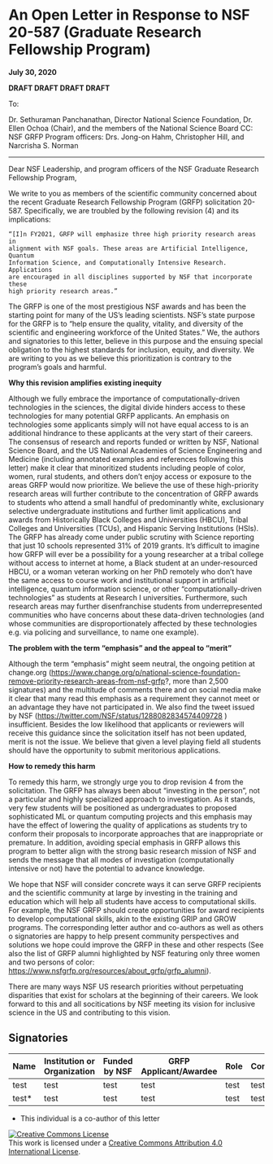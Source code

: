 # An Open Letter in Response to NSF 20-587 (Graduate Research Fellowship Program)
**July 30, 2020**

**DRAFT DRAFT DRAFT DRAFT**

To:

Dr. Sethuraman Panchanathan, Director National Science Foundation,
Dr. Ellen Ochoa (Chair), and the members of the National Science Board
CC: NSF GRFP Program officers: Drs. Jong-on Hahm, Christopher Hill, and Narcrisha S. Norman

----

Dear NSF Leadership, and program officers of the NSF Graduate Research Fellowship
Program,

We write to you as members of the scientific community concerned about the
recent Graduate Research Fellowship Program (GRFP) solicitation 20-587.
Specifically, we are troubled by the following revision (4) and its implications:

    “[I]n FY2021, GRFP will emphasize three high priority research areas in
    alignment with NSF goals. These areas are Artificial Intelligence, Quantum
    Information Science, and Computationally Intensive Research. Applications
    are encouraged in all disciplines supported by NSF that incorporate these
    high priority research areas.”

The GRFP is one of the most prestigious NSF awards and has been the starting
point for many of the US’s leading scientists. NSF’s state purpose for the GRFP
is to “help ensure the quality, vitality, and diversity of the scientific and
engineering workforce of the United States.” We, the authors and signatories to
this letter, believe in this purpose and the ensuing special obligation to the
highest standards for inclusion, equity, and diversity. We are writing to you
as we believe this prioritization is contrary to the program’s goals and harmful.

**Why this revision amplifies existing inequity**

Although we fully embrace the importance of computationally-driven technologies
in the sciences, the digital divide hinders access to these technologies for
many potential GRFP applicants. An emphasis on technologies some applicants
simply will not have equal access to is an additional hindrance to these
applicants at the very start of their careers.
The consensus of research and reports funded or written by NSF, National
Science Board, and the US National Academies of Science Engineering and Medicine
(including annotated examples and references following this letter) make it
clear that minoritized students including people of color, women, rural
students, and others don’t enjoy access or exposure to the areas GRFP would now
prioritize. We believe the use of these high-priority research areas will
further contribute to the concentration of GRFP awards to students who attend a
small handful of predominantly white, exclusionary selective undergraduate
institutions and further limit applications and awards from Historically Black
Colleges and Universities (HBCU), Tribal Colleges and Universities (TCUs), and
Hispanic Serving Institutions (HSIs). The GRFP has already come under public
scrutiny with Science reporting that just 10 schools represented 31% of 2019
grants.  It’s difficult to imagine how GRFP will ever be a possibility for a
young researcher at a tribal college without access to internet at home, a Black
student at an under-resourced HBCU, or a woman veteran working on her PhD
remotely who don’t have the same access to course work and institutional support
in artificial intelligence, quantum information science, or other
“computationally-driven technologies” as students at Research I universities.
Furthermore, such research areas may further disenfranchise students from
underrepresented communities who have concerns about these data-driven
technologies (and whose communities are disproportionately affected by these
technologies e.g. via policing and surveillance, to name one example).

**The problem with the term “emphasis” and the appeal to “merit”**

Although the term “emphasis” might seem neutral, the ongoing petition at
change.org (https://www.change.org/p/national-science-foundation-remove-priority-research-areas-from-nsf-grfp?, more than 2,500 signatures) and the multitude of comments there and on social
media make it clear that many read this emphasis as a requirement they cannot
meet or an advantage they have not participated in. We also find the tweet
issued by NSF (https://twitter.com/NSF/status/1288082834574409728 )
insufficient. Besides the low likelihood that applicants or reviewers will
receive this guidance since the solicitation itself has not been updated, merit
is not the issue. We believe that given a level playing field all students
should have the opportunity to submit meritorious applications.

**How to remedy this harm**

To remedy this harm, we strongly urge you to drop revision 4 from the
solicitation. The GRFP has always been about “investing in the person”, not a
particular and highly specialized approach to investigation. As it stands, very
few students will be positioned as undergraduates to proposed sophisticated ML
or quantum computing projects and  this emphasis may have the effect of lowering
the quality of applications as students try to conform their proposals to
incorporate approaches that are inappropriate or premature.  In addition,
avoiding special emphasis in GRFP allows this program to better align with the
strong basic research mission of NSF and sends the message that all modes of
investigation (computationally intensive or not) have the potential to advance
knowledge.

We hope that NSF will consider concrete ways it can serve GRFP recipients and
the scientific community at large by investing in the training and education
which will help all students have access to computational skills.  For example,
the NSF GRFP should create opportunities for award recipients to develop
computational skills, akin to the existing GRIP and GROW programs.
The corresponding letter author and co-authors as well as others o signatories
are happy to help present community perspectives and solutions we hope could
improve the GRFP in these and other respects (See also the list of GRFP alumni
highlighted by NSF featuring only three women and two persons of color:
https://www.nsfgrfp.org/resources/about_grfp/grfp_alumni).

There are many ways NSF US research priorities without perpetuating disparities
that exist for scholars at the beginning of their careers. We look forward to
this and all socitications by NSF meeting its vision for inclusive science in
the US and contributing to this vision.

## Signatories


|Name|Institution or Organization|Funded by NSF|GRFP Applicant/Awardee|Role|Comments|
|----|---------------------------|-------------|----------------------|----|--------|
|test|test|test|test|test|test|
|test*|test|test|test|test|test|

* This individual is a co-author of this letter



<a rel="license" href="http://creativecommons.org/licenses/by/4.0/"><img alt="Creative Commons License" style="border-width:0" src="https://i.creativecommons.org/l/by/4.0/88x31.png" /></a><br />This work is licensed under a <a rel="license" href="http://creativecommons.org/licenses/by/4.0/">Creative Commons Attribution 4.0 International License</a>.
